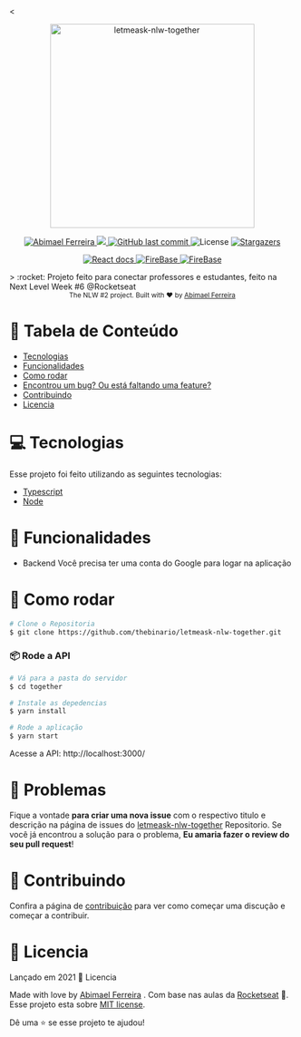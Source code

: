 <<div>
<p align="center">
   <img src="https://github.com/thebinario/NLW-Together/blob/main/.github/logo.png" alt="letmeask-nlw-together" width="360"/>
</p>
</div>
<p align="center">	
   <a href="https://www.linkedin.com/in/abimael-de-oliveira-ferreira-b870121a7/">
      <img alt="Abimael Ferreira" src="https://img.shields.io/badge/-Abimael%20Ferreira-4c378b?style=flat&logo=Linkedin&logoColor=white" />
   </a>

  <a aria-label="Completed" href="https://nextlevelweek.com/episodios/node/aula-1/edicao/6">
    <img src="https://img.shields.io/badge/Together-NLW 2.0-4c378b?logo=data:image/png;base64,iVBORw0KGgoAAAANSUhEUgAAABAAAAAQCAMAAAAoLQ9TAAAALVBMVEVHcExxWsF0XMJzXMJxWcFsUsD///9jRrzY0u6Xh9Gsn9n39fyMecy0qd2bjNJWBT0WAAAABHRSTlMA2Do606wF2QAAAGlJREFUGJVdj1cWwCAIBLEsRU3uf9xobDH8+GZwUYi8i6ucJwrxKE+7D0G9Q4vlYqtmCSjndr4CgCgzlyFgfKfKCVO0LrPKjmiqMxGXkJwNnXskqWG+1oSM+BSwD8f29YLNjvx/OQrn+g99oQSoNmt3PgAAAABJRU5ErkJggg=="></img>
  </a>
  <a href="https://github.com/thebinario/letmeask-nlw-together/commits/development">
    <img alt="GitHub last commit" src="https://img.shields.io/github/last-commit/thebinario/letmeask-nlw-together?color=4c378b">
  </a> 
  <img alt="License" src="https://img.shields.io/badge/license-MIT-4c378b">
  <a href="https://github.com/thebinario/letmeask-nlw-together/stargazers">
    <img alt="Stargazers" src="https://img.shields.io/github/stars/thebinario/letmeask-nlw-together?color=4c378b&logo=github">
  </a>
</p>
<p align="center">	
   <a href="https://pt-br.reactjs.org/docs/getting-started.html">
      <img alt="React docs" src="https://img.shields.io/badge/-React-4c378b?style=flat&logo=react&logoColor=white" />
   </a>
   <a href="https://firebase.google.com/?hl=pt">
      <img alt="FireBase" src="https://img.shields.io/badge/-FireBase-yellow?style=flat&logo=firebase&logoColor=white" />
   </a>
   <a href="https://www.typescriptlang.org/">
      <img alt="FireBase" src="https://img.shields.io/badge/-TypeScript-blue?style=flat&logo=typescript&logoColor=white" />
   </a>

</p>
> :rocket: Projeto feito para conectar professores e estudantes, feito na Next Level Week #6 @Rocketseat


<div align="center">
  <sub>The NLW #2 project. Built with ❤︎ by
        <a href="https://github.com/thebinario">Abimael Ferreira</a> 
    </a>
  </sub>
</div>

# :pushpin: Tabela de Conteúdo

* [Tecnologias](#computer-tecnologias)
* [Funcionalidades](#rocket-funcionalidades)
* [Como rodar](#construction_worker-como-rodar)
* [Encontrou um bug? Ou está faltando uma feature?](#bug-problemas)
* [Contribuindo](#tada-contribuindo)
* [Licencia](#closed_book-licencia)

# :computer: Tecnologias
Esse projeto foi feito utilizando as seguintes tecnologias:

* [Typescript](https://www.typescriptlang.org/)      
* [Node](https://nodejs.org/)      

# :rocket: Funcionalidades

* Backend 
Você precisa ter uma conta do Google para logar na aplicação

# :construction_worker: Como rodar
```bash
# Clone o Repositoria
$ git clone https://github.com/thebinario/letmeask-nlw-together.git
```
### 📦 Rode a API

```bash
# Vá para a pasta do servidor
$ cd together

# Instale as depedencias
$ yarn install

# Rode a aplicação
$ yarn start
```
Acesse a API: http://localhost:3000/


# :bug: Problemas

Fique a vontade **para criar uma nova issue** com o respectivo titulo e descrição na página de issues do [letmeask-nlw-together](https://github.com/thebinario/letmeask-nlw-together/issues) Repositorio. Se você já encontrou a solução para o problema, **Eu amaria fazer o review do seu pull request**!

# :tada: Contribuindo

Confira a página de [contribuição](./CONTRIBUTING.md) para ver como começar uma discução e começar a contribuir.

# :closed_book: Licencia

Lançado em 2021 :closed_book: Licencia

Made with love by [Abimael Ferreira](https://github.com/thebinario) .
Com base nas aulas da [Rocketseat](https://github.com/Rocketseat) 🚀.
Esse projeto esta sobre [MIT license](./LICENSE).


Dê uma ⭐️ se esse projeto te ajudou!


